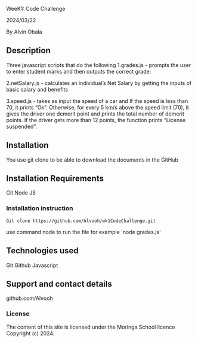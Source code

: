 WeeK1: Code Challenge

2024/03/22

By Alvin Obala 

## Description
Three javascript scripts that do the following 
1.grades.js - prompts the user to enter student marks and then outputs the correct grade:

2.netSalary.js - calculates an individual’s Net Salary by getting the inputs of basic salary and benefits

3.speed.js - takes as input the speed of a car and If the speed is less than 70, it prints “Ok”. Otherwise, for every 5 km/s above the speed limit (70), it gives the driver one demerit point and prints the total number of demerit points. If the driver gets more than 12 points, the function prints “License suspended”.




## Installation
You use git clone to be able to download the documents in the GitHub

## Installation Requirements
Git
Node JS

### Installation instruction
```
Git clone https://github.com/Alvooh/wk1CodeChallenge.git
```
use command node to run the file for example 'node grades.js'


## Technologies used
Git
Github
Javascript


## Support and contact details
github.com/Alvooh


### License
The content of this site is licensed under the Moringa School licence 
Copyright (c) 2024.






















